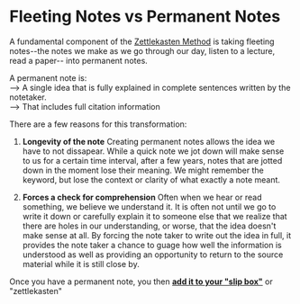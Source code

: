 # Fleeting Notes vs Permanent Notes

A fundamental component of the [Zettlekasten Method](214_ZettlekastenMethod.md) is taking fleeting notes--the notes we make as we go through our day, listen to a lecture, read a paper-- into permanent notes. 

A permanent note is:   
--> A single idea that is fully explained in complete sentences written by the notetaker.   
--> That includes full citation information

There are a few reasons for this transformation:

1. **Longevity of the note** Creating permanent notes allows the idea we have to not dissapear. While a quick note we jot down will make sense to us for a certain time interval, after a few years, notes that are jotted down in the moment lose their meaning. 
We might remember the keyword, but lose the context or clarity of what exactly a note meant. 

2. **Forces a check for comprehension** Often when we hear or read something, we believe we understand it. It is often not until we go to write it down or carefully explain it to someone else that we realize that there are holes in our understanding, or worse, that the idea doesn't make sense at all. 
By forcing the note taker to write out the idea in full, it provides the note taker a chance to guage how well the information is understood as well as providing an opportunity to return to the source material while it is still close by. 

Once you have a permanent note, you then **[add it to your "slip box"](216_AddingToTheSlipBox.md)** or "zettlekasten"
